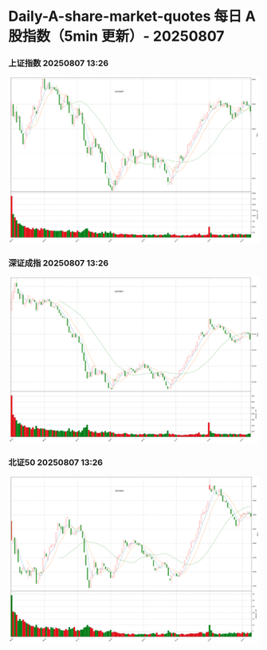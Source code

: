 
# Daily-A-share-market-quotes 每日 A 股指数（5min 更新）- 20250807

### 上证指数 20250807 13:26
![](./fig/2025/8/20250807-sh000001.png)

### 深证成指 20250807 13:26
![](./fig/2025/8/20250807-sz399001.png)

### 北证50 20250807 13:26
![](./fig/2025/8/20250807-bj899050.png)

